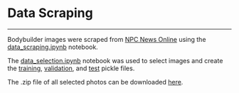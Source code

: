 # Data Scraping
--------------------

Bodybuilder images were scraped from [NPC News Online](https://contests.npcnewsonline.com/contests/2024) using the [data_scraping.ipynb](../notebooks/data_scraping.ipynb) notebook.

The [data_selection.ipynb](../notebooks/data_selection.ipynb) notebook was used to select images and create the [training](./), [validation](./), and [test](./) pickle files.

The .zip file of all selected photos can be downloaded [here](https://drive.google.com/file/d/18yRchRU_XacUEJ3KXyiWftzwva80FndG/view).
